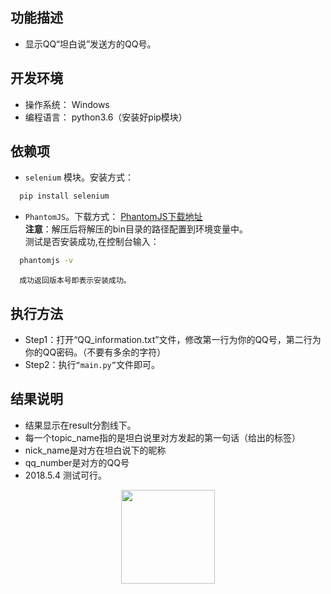 ## 功能描述

* 显示QQ“坦白说”发送方的QQ号。

## 开发环境

* 操作系统： Windows
* 编程语言： python3.6（安装好pip模块）


## 依赖项

* `selenium` 模块。安装方式：
```Bash
  pip install selenium
```
* `PhantomJS`。下载方式：
    	[PhantomJS下载地址](http://phantomjs.org/download.html)  
	**注意**：解压后将解压的bin目录的路径配置到环境变量中。  
	测试是否安装成功,在控制台输入：
```Bash
  phantomjs -v
```
	  成功返回版本号即表示安装成功。

## 执行方法
* Step1：打开“QQ_information.txt”文件，修改第一行为你的QQ号，第二行为你的QQ密码。（不要有多余的字符）
* Step2：执行`“main.py”`文件即可。

## 结果说明
* 结果显示在result分割线下。
* 每一个topic_name指的是坦白说里对方发起的第一句话（给出的标签）
* nick_name是对方在坦白说下的昵称
* qq_number是对方的QQ号
* 2018.5.4 测试可行。
 <div align=center><img width="150" height="150" src="https://github.com/iSupremum/honest_say/raw/master/result_image/result.png"/></div>
